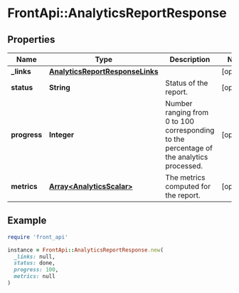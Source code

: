 # FrontApi::AnalyticsReportResponse

## Properties

| Name | Type | Description | Notes |
| ---- | ---- | ----------- | ----- |
| **_links** | [**AnalyticsReportResponseLinks**](AnalyticsReportResponseLinks.md) |  | [optional] |
| **status** | **String** | Status of the report. | [optional] |
| **progress** | **Integer** | Number ranging from 0 to 100 corresponding to the percentage of the analytics processed. | [optional] |
| **metrics** | [**Array&lt;AnalyticsScalar&gt;**](AnalyticsScalar.md) | The metrics computed for the report. | [optional] |

## Example

```ruby
require 'front_api'

instance = FrontApi::AnalyticsReportResponse.new(
  _links: null,
  status: done,
  progress: 100,
  metrics: null
)
```

